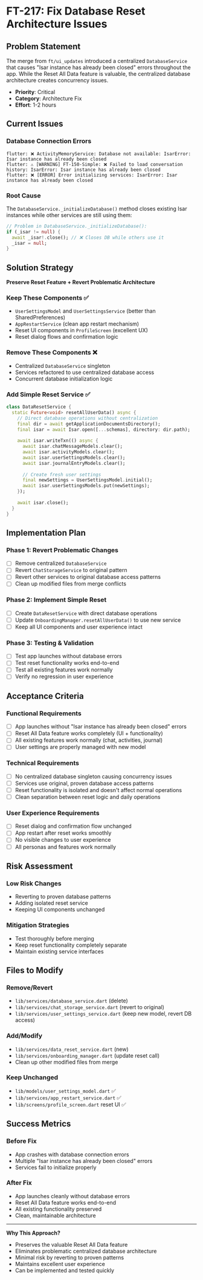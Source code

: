 # FT-217: Fix Database Reset Architecture Issues

## Problem Statement

The merge from `ft/ui_updates` introduced a centralized `DatabaseService` that causes "Isar instance has already been closed" errors throughout the app. While the Reset All Data feature is valuable, the centralized database architecture creates concurrency issues.

- **Priority**: Critical
- **Category**: Architecture Fix
- **Effort**: 1-2 hours

## Current Issues

### Database Connection Errors
```
flutter: ❌ ActivityMemoryService: Database not available: IsarError: Isar instance has already been closed
flutter: ⚠️ [WARNING] FT-150-Simple: ❌ Failed to load conversation history: IsarError: Isar instance has already been closed
flutter: ❌ [ERROR] Error initializing services: IsarError: Isar instance has already been closed
```

### Root Cause
The `DatabaseService._initializeDatabase()` method closes existing Isar instances while other services are still using them:

```dart
// Problem in DatabaseService._initializeDatabase():
if (_isar != null) {
  await _isar!.close(); // ❌ Closes DB while others use it
  _isar = null;
}
```

## Solution Strategy

**Preserve Reset Feature + Revert Problematic Architecture**

### Keep These Components ✅
- `UserSettingsModel` and `UserSettingsService` (better than SharedPreferences)
- `AppRestartService` (clean app restart mechanism)
- Reset UI components in `ProfileScreen` (excellent UX)
- Reset dialog flows and confirmation logic

### Remove These Components ❌
- Centralized `DatabaseService` singleton
- Services refactored to use centralized database access
- Concurrent database initialization logic

### Add Simple Reset Service ✅
```dart
class DataResetService {
  static Future<void> resetAllUserData() async {
    // Direct database operations without centralization
    final dir = await getApplicationDocumentsDirectory();
    final isar = await Isar.open([...schemas], directory: dir.path);
    
    await isar.writeTxn(() async {
      await isar.chatMessageModels.clear();
      await isar.activityModels.clear();
      await isar.userSettingsModels.clear();
      await isar.journalEntryModels.clear();
      
      // Create fresh user settings
      final newSettings = UserSettingsModel.initial();
      await isar.userSettingsModels.put(newSettings);
    });
    
    await isar.close();
  }
}
```

## Implementation Plan

### Phase 1: Revert Problematic Changes
- [ ] Remove centralized `DatabaseService`
- [ ] Revert `ChatStorageService` to original pattern
- [ ] Revert other services to original database access patterns
- [ ] Clean up modified files from merge conflicts

### Phase 2: Implement Simple Reset
- [ ] Create `DataResetService` with direct database operations
- [ ] Update `OnboardingManager.resetAllUserData()` to use new service
- [ ] Keep all UI components and user experience intact

### Phase 3: Testing & Validation
- [ ] Test app launches without database errors
- [ ] Test reset functionality works end-to-end
- [ ] Test all existing features work normally
- [ ] Verify no regression in user experience

## Acceptance Criteria

### Functional Requirements
- [ ] App launches without "Isar instance has already been closed" errors
- [ ] Reset All Data feature works completely (UI + functionality)
- [ ] All existing features work normally (chat, activities, journal)
- [ ] User settings are properly managed with new model

### Technical Requirements
- [ ] No centralized database singleton causing concurrency issues
- [ ] Services use original, proven database access patterns
- [ ] Reset functionality is isolated and doesn't affect normal operations
- [ ] Clean separation between reset logic and daily operations

### User Experience Requirements
- [ ] Reset dialog and confirmation flow unchanged
- [ ] App restart after reset works smoothly
- [ ] No visible changes to user experience
- [ ] All personas and features work normally

## Risk Assessment

### Low Risk Changes
- Reverting to proven database patterns
- Adding isolated reset service
- Keeping UI components unchanged

### Mitigation Strategies
- Test thoroughly before merging
- Keep reset functionality completely separate
- Maintain existing service interfaces

## Files to Modify

### Remove/Revert
- `lib/services/database_service.dart` (delete)
- `lib/services/chat_storage_service.dart` (revert to original)
- `lib/services/user_settings_service.dart` (keep new model, revert DB access)

### Add/Modify
- `lib/services/data_reset_service.dart` (new)
- `lib/services/onboarding_manager.dart` (update reset call)
- Clean up other modified files from merge

### Keep Unchanged
- `lib/models/user_settings_model.dart` ✅
- `lib/services/app_restart_service.dart` ✅
- `lib/screens/profile_screen.dart` reset UI ✅

## Success Metrics

### Before Fix
- App crashes with database connection errors
- Multiple "Isar instance has already been closed" errors
- Services fail to initialize properly

### After Fix
- App launches cleanly without database errors
- Reset All Data feature works end-to-end
- All existing functionality preserved
- Clean, maintainable architecture

---

**Why This Approach?**
- Preserves the valuable Reset All Data feature
- Eliminates problematic centralized database architecture
- Minimal risk by reverting to proven patterns
- Maintains excellent user experience
- Can be implemented and tested quickly
